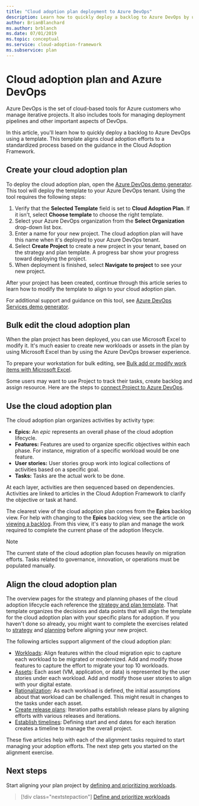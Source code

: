 ```yaml
---
title: "Cloud adoption plan deployment to Azure DevOps"
description: Learn how to quickly deploy a backlog to Azure DevOps by using a template that aligns cloud adoption efforts to a standardized process.
author: BrianBlanchard
ms.author: brblanch
ms.date: 07/01/2019
ms.topic: conceptual
ms.service: cloud-adoption-framework
ms.subservice: plan
---
```


# Cloud adoption plan and Azure DevOps

Azure DevOps is the set of cloud-based tools for Azure customers who manage iterative projects. It also includes tools for managing deployment pipelines and other important aspects of DevOps.

In this article, you'll learn how to quickly deploy a backlog to Azure DevOps using a template. This template aligns cloud adoption efforts to a standardized process based on the guidance in the Cloud Adoption Framework.

## Create your cloud adoption plan

To deploy the cloud adoption plan, open the [Azure DevOps demo generator](https://aka.ms/adopt/plan/generator). This tool will deploy the template to your Azure DevOps tenant. Using the tool requires the following steps:

1. Verify that the **Selected Template** field is set to **Cloud Adoption Plan**. If it isn't, select **Choose template** to choose the right template.
2. Select your Azure DevOps organization from the **Select Organization** drop-down list box.
3. Enter a name for your new project. The cloud adoption plan will have this name when it's deployed to your Azure DevOps tenant.
4. Select **Create Project** to create a new project in your tenant, based on the strategy and plan template. A progress bar show your progress toward deploying the project.
5. When deployment is finished, select **Navigate to project** to see your new project.

After your project has been created, continue through this article series to learn how to modify the template to align to your cloud adoption plan.

For additional support and guidance on this tool, see [Azure DevOps Services demo generator](/azure/devops/demo-gen).

## Bulk edit the cloud adoption plan

When the plan project has been deployed, you can use Microsoft Excel to modify it. It's much easier to create new workloads or assets in the plan by using Microsoft Excel than by using the Azure DevOps browser experience.

To prepare your workstation for bulk editing, see [Bulk add or modify work items with Microsoft Excel](/azure/devops/boards/backlogs/office/bulk-add-modify-work-items-excel?view=azure-devops).

Some users may want to use Project to track their tasks, create backlog and assign resource. Here are the steps to [connect Project to Azure DevOps](/azure/devops/boards/backlogs/office/create-your-backlog-tasks-using-project?view=tfs-2018).

## Use the cloud adoption plan

The cloud adoption plan organizes activities by activity type:

- **Epics:** An _epic_ represents an overall phase of the cloud adoption lifecycle.
- **Features:** Features are used to organize specific objectives within each phase. For instance, migration of a specific workload would be one feature.
- **User stories:** User stories group work into logical collections of activities based on a specific goal.
- **Tasks:** Tasks are the actual work to be done.

At each layer, activities are then sequenced based on dependencies. Activities are linked to articles in the Cloud Adoption Framework to clarify the objective or task at hand.

The clearest view of the cloud adoption plan comes from the **Epics** backlog view. For help with changing to the **Epics** backlog view, see the article on [viewing a backlog](/azure/devops/boards/backlogs/define-features-epics?view=azure-devops#view-a-backlog-or-portfolio-backlog). From this view, it's easy to plan and manage the work required to complete the current phase of the adoption lifecycle.

> [!NOTE]
> The current state of the cloud adoption plan focuses heavily on migration efforts. Tasks related to governance, innovation, or operations must be populated manually.

## Align the cloud adoption plan

The overview pages for the strategy and planning phases of the cloud adoption lifecycle each reference the [strategy and plan template](https://raw.githubusercontent.com/microsoft/CloudAdoptionFramework/master/plan/cloud-adoption-framework-strategy-and-plan-template.docx). That template organizes the decisions and data points that will align the template for the cloud adoption plan with your specific plans for adoption. If you haven't done so already, you might want to complete the exercises related to [strategy](../strategy/index.md) and [planning](../plan/index.md) before aligning your new project.

The following articles support alignment of the cloud adoption plan:

- [Workloads](./workloads.md): Align features within the cloud migration epic to capture each workload to be migrated or modernized. Add and modify those features to capture the effort to migrate your top 10 workloads.
- [Assets](./assets.md): Each asset (VM, application, or data) is represented by the user stories under each workload. Add and modify those user stories to align with your digital estate.
- [Rationalization](./review-rationalization.md): As each workload is defined, the initial assumptions about that workload can be challenged. This might result in changes to the tasks under each asset.
- [Create release plans](./iteration-paths.md): Iteration paths establish release plans by aligning efforts with various releases and iterations.
- [Establish timelines](./timelines.md): Defining start and end dates for each iteration creates a timeline to manage the overall project.

These five articles help with each of the alignment tasks required to start managing your adoption efforts. The next step gets you started on the alignment exercise.

## Next steps

Start aligning your plan project by [defining and prioritizing workloads](./workloads.md).

> [!div class="nextstepaction"]
> [Define and prioritize workloads](./workloads.md)
